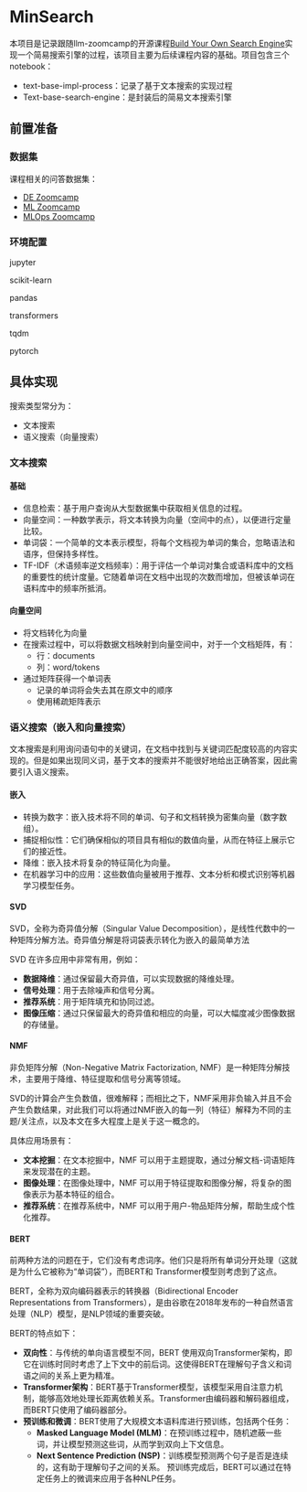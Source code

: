 # MinSearch

本项目是记录跟随llm-zoomcamp的开源课程[Build Your Own Search Engine](https://github.com/alexeygrigorev/build-your-own-search-engine)实现一个简易搜索引擎的过程，该项目主要为后续课程内容的基础。项目包含三个notebook：

- text-base-impl-process：记录了基于文本搜索的实现过程
- Text-base-search-engine：是封装后的简易文本搜索引擎

## 前置准备

### 数据集

课程相关的问答数据集：

- [DE Zoomcamp](https://docs.google.com/document/d/19bnYs80DwuUimHM65UV3sylsCn2j1vziPOwzBwQrebw/edit)
- [ML Zoomcamp](https://docs.google.com/document/d/1LpPanc33QJJ6BSsyxVg-pWNMplal84TdZtq10naIhD8/edit)
- [MLOps Zoomcamp](https://docs.google.com/document/d/12TlBfhIiKtyBv8RnsoJR6F72bkPDGEvPOItJIxaEzE0/edit)

### 环境配置

jupyter

scikit-learn

pandas

transformers

tqdm

pytorch

## 具体实现

搜索类型常分为：

- 文本搜索
- 语义搜索（向量搜索）

### 文本搜索

#### 基础

- 信息检索：基于用户查询从大型数据集中获取相关信息的过程。
- 向量空间：一种数学表示，将文本转换为向量（空间中的点），以便进行定量比较。
- 单词袋：一个简单的文本表示模型，将每个文档视为单词的集合，忽略语法和语序，但保持多样性。
- TF-IDF（术语频率逆文档频率）：用于评估一个单词对集合或语料库中的文档的重要性的统计度量。它随着单词在文档中出现的次数而增加，但被该单词在语料库中的频率所抵消。

#### 向量空间

- 将文档转化为向量
- 在搜索过程中，可以将数据文档映射到向量空间中，对于一个文档矩阵，有：
  - 行：documents
  - 列：word/tokens
- 通过矩阵获得一个单词表
  - 记录的单词将会失去其在原文中的顺序
  - 使用稀疏矩阵表示

### 语义搜索（嵌入和向量搜索）

文本搜索是利用询问语句中的关键词，在文档中找到与关键词匹配度较高的内容实现的。但是如果出现同义词，基于文本的搜索并不能很好地给出正确答案，因此需要引入语义搜索。

#### 嵌入

- 转换为数字：嵌入技术将不同的单词、句子和文档转换为密集向量（数字数组）。 
- 捕捉相似性：它们确保相似的项目具有相似的数值向量，从而在特征上展示它们的接近性。 
- 降维：嵌入技术将复杂的特征简化为向量。 
- 在机器学习中的应用：这些数值向量被用于推荐、文本分析和模式识别等机器学习模型任务。

#### SVD

SVD，全称为奇异值分解（Singular Value Decomposition），是线性代数中的一种矩阵分解方法。奇异值分解是将词袋表示转化为嵌入的最简单方法

SVD 在许多应用中非常有用，例如：

- **数据降维**：通过保留最大奇异值，可以实现数据的降维处理。
- **信号处理**：用于去除噪声和信号分离。
- **推荐系统**：用于矩阵填充和协同过滤。
- **图像压缩**：通过只保留最大的奇异值和相应的向量，可以大幅度减少图像数据的存储量。

#### NMF

非负矩阵分解（Non-Negative Matrix Factorization, NMF）是一种矩阵分解技术，主要用于降维、特征提取和信号分离等领域。

SVD的计算会产生负数值，很难解释；而相比之下，NMF采用非负输入并且不会产生负数结果，对此我们可以将通过NMF嵌入的每一列（特征）解释为不同的主题/关注点，以及本文在多大程度上是关于这一概念的。

具体应用场景有：

- **文本挖掘**：在文本挖掘中，NMF 可以用于主题提取，通过分解文档-词语矩阵来发现潜在的主题。
- **图像处理**：在图像处理中，NMF 可以用于特征提取和图像分解，将复杂的图像表示为基本特征的组合。
- **推荐系统**：在推荐系统中，NMF 可以用于用户-物品矩阵分解，帮助生成个性化推荐。

#### BERT

前两种方法的问题在于，它们没有考虑词序。他们只是将所有单词分开处理（这就是为什么它被称为“单词袋”），而BERT和 Transformer模型则考虑到了这点。

BERT，全称为双向编码器表示的转换器（Bidirectional Encoder Representations from Transformers），是由谷歌在2018年发布的一种自然语言处理（NLP）模型，是NLP领域的重要突破。

BERT的特点如下：

- **双向性**：与传统的单向语言模型不同，BERT 使用双向Transformer架构，即它在训练时同时考虑了上下文中的前后词。这使得BERT在理解句子含义和词语之间的关系上更为精准。
- **Transformer架构**：BERT基于Transformer模型，该模型采用自注意力机制，能够高效地处理长距离依赖关系。Transformer由编码器和解码器组成，而BERT只使用了编码器部分。
- **预训练和微调**：BERT使用了大规模文本语料库进行预训练，包括两个任务：
  - **Masked Language Model (MLM)**：在预训练过程中，随机遮蔽一些词，并让模型预测这些词，从而学到双向上下文信息。
  - **Next Sentence Prediction (NSP)**：训练模型预测两个句子是否是连续的，这有助于理解句子之间的关系。 预训练完成后，BERT可以通过在特定任务上的微调来应用于各种NLP任务。
